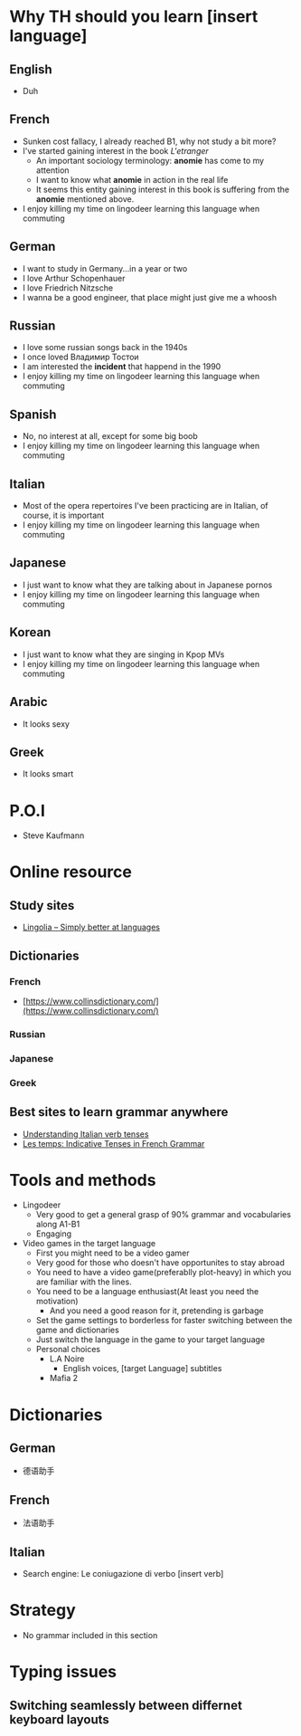 # Why TH should you learn [insert language]
## English
- Duh
## French
- Sunken cost fallacy, I already reached B1, why not study a bit more?
- I've started gaining interest in the book *L'etranger*
  - An important sociology terminology: **anomie** has come to my attention
  - I want to know what **anomie** in action in the real life
  - It seems this entity gaining interest in this book is suffering from the **anomie** mentioned above. 
- I enjoy killing my time on lingodeer learning this language when commuting
## German
- I want to study in Germany...in a year or two
- I love Arthur Schopenhauer
- I love Friedrich Nitzsche
- I wanna be a good engineer, that place might just give me a whoosh
## Russian
- I love some russian songs back in the 1940s
- I once loved Владимир Тостои
- I am interested the **incident** that happend in the 1990  
- I enjoy killing my time on lingodeer learning this language when commuting
## Spanish
- No, no interest at all, except for some big boob  
- I enjoy killing my time on lingodeer learning this language when commuting
## Italian
- Most of the opera repertoires I've been practicing are in Italian, of course, it is important
- I enjoy killing my time on lingodeer learning this language when commuting
## Japanese
- I just want to know what they are talking about in Japanese pornos  
- I enjoy killing my time on lingodeer learning this language when commuting
## Korean
- I just want to know what they are singing in Kpop MVs  
- I enjoy killing my time on lingodeer learning this language when commuting
## Arabic
- It looks sexy
## Greek
- It looks smart


# P.O.I
- Steve Kaufmann


# Online resource
## Study sites
- [Lingolia – Simply better at languages](https://www.lingolia.com/en/)

## Dictionaries
### French
- [https://www.collinsdictionary.com/](https://www.collinsdictionary.com/)
### Russian
### Japanese
### Greek
## Best sites to learn grammar anywhere
- [Understanding Italian verb tenses](https://www.collinsdictionary.com/word-lovers-blog/language-learning/learning-italian/understanding-italian-verb-tenses,470,HCB.html)
- [Les temps: Indicative Tenses in French Grammar](https://francais.lingolia.com/en/grammar/tenses)


# Tools and methods
- Lingodeer
  - Very good to get a general grasp of 90% grammar and vocabularies along A1-B1
  - Engaging
- Video games in the target language
  - First you might need to be a video gamer
  - Very good for those who doesn't have opportunites to stay abroad
  - You need to have a video game(preferablly plot-heavy) in which you are familiar with the lines.
  - You need to be a language enthusiast(At least you need the motivation)
    - And you need a good reason for it, pretending is garbage
  - Set the game settings to borderless for faster switching between the game and dictionaries
  - Just switch the language in the game to your target language
  - Personal choices
    - L.A Noire
      - English voices, [target Language] subtitles
    - Mafia 2
# Dictionaries
## German
- 德语助手

## French
- 法语助手

## Italian
- Search engine: Le coniugazione di verbo [insert verb]


# Strategy
- No grammar included in this section


# Typing issues
## Switching seamlessly between differnet keyboard layouts
